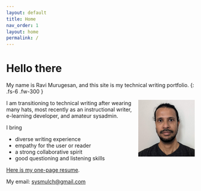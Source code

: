 ```yaml
---
layout: default
title: Home
nav_order: 1
layout: home
permalink: /
---
```


# Hello there

My name is Ravi Murugesan, and this site is my technical writing portfolio.
{: .fs-6 .fw-300 }

<img style="float: right; max-width: 30%;" src="images/Photograph.jpg">

I am transitioning to technical writing after wearing many hats, most recently as an instructional writer, e-learning developer, and amateur sysadmin.

I bring
- diverse writing experience
- empathy for the user or reader
- a strong collaborative spirit
- good questioning and listening skills

[Here is my one-page resume](https://docs.google.com/document/d/1yV_huFjidGQ5e0fNRyvjjBvORnoC409QvgL87Js_QUM/edit?usp=sharing).

My email: <sysmulch@gmail.com>




